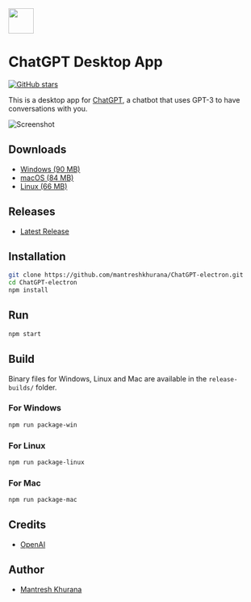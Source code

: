 <img src="./assets/icons/png/favicon.png" width="50" height="50">

# ChatGPT Desktop App

[![GitHub stars](https://img.shields.io/github/stars/mantreshkhurana/Chatgpt-electron.svg?style=social&label=Star&maxAge=2592000)](https://github.com/mantreshkhurana/ChatGPT-electron)

This is a desktop app for [ChatGPT](https://chat.openai.com/), a chatbot that uses GPT-3 to have conversations with you.

![Screenshot](https://raw.githubusercontent.com/mantreshkhurana/ChatGPT-electron/stable/screenshots/screenshot-1.png)

## Downloads

- [Windows (90 MB)](https://github.com/mantreshkhurana/ChatGPT-electron/releases/download/1.0.0/ChatGPT-v1.0.0-windows.zip)
- [macOS (84 MB)](https://github.com/mantreshkhurana/ChatGPT-electron/releases/download/1.0.0/ChatGPT-v1.0.0-darwin.zip)
- [Linux (66 MB)](https://github.com/mantreshkhurana/ChatGPT-electron/releases/download/1.0.0/ChatGPT-v1.0.0-linux.tar.xz)

## Releases

- [Latest Release](https://github.com/mantreshkhurana/ChatGPT-electron/releases)

## Installation

```bash
git clone https://github.com/mantreshkhurana/ChatGPT-electron.git
cd ChatGPT-electron
npm install
```

## Run

```bash
npm start
```

## Build

Binary files for Windows, Linux and Mac are available in the `release-builds/` folder.

### For Windows

```bash
npm run package-win
```

### For Linux

```bash
npm run package-linux
```

### For Mac

```bash
npm run package-mac
```

## Credits

- [OpenAI](https://openai.com/)

## Author

- [Mantresh Khurana](https://github.com/mantreshkhurana)